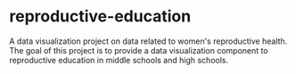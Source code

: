 # reproductive-education
A data visualization project on data related to women's reproductive health. The goal of this project is to provide a data visualization component to reproductive education in middle schools and high schools. 

